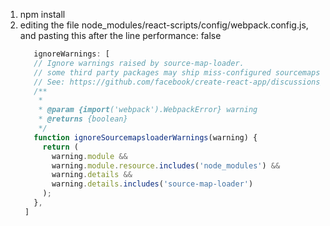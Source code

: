 1. npm install
2. editing the file node_modules/react-scripts/config/webpack.config.js, and pasting this after the line performance: false
   ```js
      ignoreWarnings: [
      // Ignore warnings raised by source-map-loader.
      // some third party packages may ship miss-configured sourcemaps, that interrupts the build
      // See: https://github.com/facebook/create-react-app/discussions/11278#discussioncomment-1780169
      /**
       *
       * @param {import('webpack').WebpackError} warning
       * @returns {boolean}
       */
      function ignoreSourcemapsloaderWarnings(warning) {
        return (
          warning.module &&
          warning.module.resource.includes('node_modules') &&
          warning.details &&
          warning.details.includes('source-map-loader')
        );
      },
    ]
   ```
